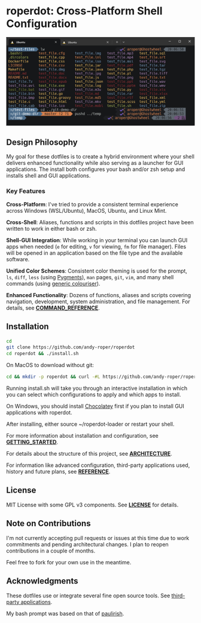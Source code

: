# roperdot: Cross-Platform Shell Configuration

![Roperdot Prompt Example](images/roperdot-example.png)

## Design Philosophy

My goal for these dotfiles is to create a hybrid environment where your shell delivers enhanced functionality while also serving as a launcher for GUI applications. The install both configures your bash and/or zsh setup and installs shell and GUI applications.

### Key Features

**Cross-Platform**: I've tried to provide a consistent terminal experience across Windows (WSL/Ubuntu), MacOS, Ubuntu, and Linux Mint.

**Cross-Shell**: Aliases, functions and scripts in this dotfiles project have been written to work in either bash or zsh.  

**Shell-GUI Integration**: While working in your terminal you can launch GUI apps when needed (`e` for editing, `v` for viewing, `fm` for file manager). Files will be opened in an application based on the file type and the available software.

**Unified Color Schemes**: Consistent color theming is used for the prompt, `ls`, `diff`, `less` (using [Pygments](https://pygments.org/docs/cmdline/)), `man` pages, `git`, `vim`, and many shell commands (using [generic colouriser](https://github.com/garabik/grc)).

**Enhanced Functionality**: Dozens of functions, aliases and scripts covering navigation, development, system administration, and file management. For details, see **[COMMAND_REFERENCE](docs/COMMAND_REFERENCE.md)**.

## Installation

```bash
cd
git clone https://github.com/andy-roper/roperdot
cd roperdot && ./install.sh
```

On MacOS to download without git:

```bash
cd && mkdir -p roperdot && curl -#L https://github.com/andy-roper/roperdot/tarball/main | tar -xzv --strip-components 1 -C roperdot
```

Running install.sh will take you through an interactive installation in which you can select which configurations to apply and which apps to install.

On Windows, you should install [Chocolatey](https://chocolatey.org) first if you plan to install GUI applications with roperdot.

After installing, either source ~/roperdot-loader or restart your shell.

For more information about installation and configuration, see **[GETTING_STARTED](docs/GETTING_STARTED.md)**.

For details about the structure of this project, see [**ARCHITECTURE**](docs/ARCHITECTURE.md).

For information like advanced configuration, third-party applications used, history and future plans, see [**REFERENCE**](docs/REFERENCE.md).

## License

MIT License with some GPL v3 components. See **[LICENSE](LICENSE.md)** for details.

## Note on Contributions  

I'm not currently accepting pull requests or issues at this time due to work commitments and pending architectural changes. I plan to reopen contributions in a couple of months.

Feel free to fork for your own use in the meantime.

## Acknowledgments

These dotfiles use or integrate several fine open source tools. See [third-party applications](docs/REFERENCE.md#third-party-applications).

My bash prompt was based on that of [paulirish](https://github.com/paulirish/dotfiles).

